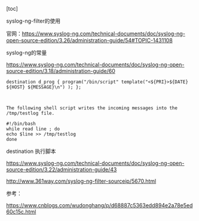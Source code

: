 [toc]



syslog-ng-filter的使用

官网：https://www.syslog-ng.com/technical-documents/doc/syslog-ng-open-source-edition/3.26/administration-guide/54#TOPIC-1431108



syslog-ng的常量

https://www.syslog-ng.com/technical-documents/doc/syslog-ng-open-source-edition/3.18/administration-guide/60

```shell
destination d_prog { program("/bin/script" template("<${PRI}>${DATE} ${HOST} ${MESSAGE}\n") ); };



The following shell script writes the incoming messages into the /tmp/testlog file.

#!/bin/bash
while read line ; do
echo $line >> /tmp/testlog
done
```









destination 执行脚本

https://www.syslog-ng.com/technical-documents/doc/syslog-ng-open-source-edition/3.22/administration-guide/43

http://www.361way.com/syslog-ng-filter-sourceip/5670.html







参考：

https://www.cnblogs.com/wudonghang/p/d68887c5363edd894e2a78e5ed60c15c.html